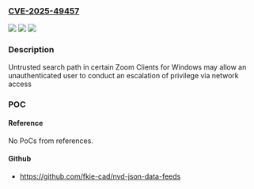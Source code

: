 ### [CVE-2025-49457](https://cve.mitre.org/cgi-bin/cvename.cgi?name=CVE-2025-49457)
![](https://img.shields.io/static/v1?label=Product&message=Zoom%20Clients%20for%20Windows&color=blue)
![](https://img.shields.io/static/v1?label=Version&message=see%20references%20&color=brightgreen)
![](https://img.shields.io/static/v1?label=Vulnerability&message=CWE-426%20Untrusted%20Search%20Path&color=brightgreen)

### Description

Untrusted search path in certain Zoom Clients for Windows may allow an unauthenticated user to conduct an escalation of privilege via network access

### POC

#### Reference
No PoCs from references.

#### Github
- https://github.com/fkie-cad/nvd-json-data-feeds

